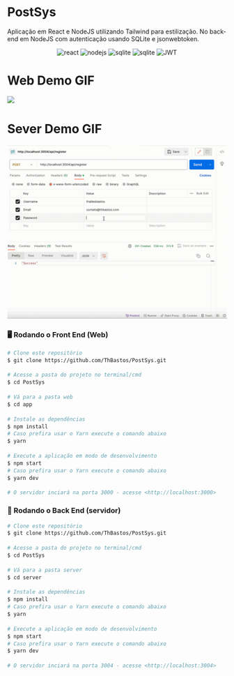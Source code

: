 # PostSys
Aplicação em React e NodeJS utilizando Tailwind para estilização. No back-end em NodeJS com autenticação usando SQLite e jsonwebtoken.

<div style"display: inline_block" align="center">
  <img aling="center" alt="react" src="https://img.shields.io/badge/React-20232A?style=for-the-badge&logo=react&logoColor=61DAFB" />
  <img aling="center" alt="nodejs" src="https://img.shields.io/badge/Node%20js-339933?style=for-the-badge&logo=nodedotjs&logoColor=white" />
  <img aling="center" alt="sqlite" src="https://img.shields.io/badge/Sqlite-003B57?style=for-the-badge&logo=sqlite&logoColor=white" />
  <img aling="center" alt="sqlite" src="https://img.shields.io/badge/Tailwind_CSS-38B2AC?style=for-the-badge&logo=tailwind-css&logoColor=white" />
  <img alt="JWT" src="https://img.shields.io/badge/JWT-000000?style=for-the-badge&logo=JSON%20web%20tokens&logoColor=white">
</div>

# Web Demo GIF

![](https://github.com/ThBastos/PostSys/blob/master/demo.gif)

# Sever Demo GIF

![](https://github.com/ThBastos/PostSys/blob/master/demo-server.gif)

### 🖥️ Rodando o Front End (Web)

```bash
# Clone este repositório
$ git clone https://github.com/ThBastos/PostSys.git

# Acesse a pasta do projeto no terminal/cmd
$ cd PostSys

# Vá para a pasta web
$ cd app

# Instale as dependências
$ npm install
# Caso prefira usar o Yarn execute o comando abaixo
$ yarn

# Execute a aplicação em modo de desenvolvimento
$ npm start
# Caso prefira usar o Yarn execute o comando abaixo
$ yarn dev

# O servidor inciará na porta 3000 - acesse <http://localhost:3000>
```

### 🎲 Rodando o Back End (servidor)

```bash
# Clone este repositório
$ git clone https://github.com/ThBastos/PostSys.git

# Acesse a pasta do projeto no terminal/cmd
$ cd PostSys

# Vá para a pasta server
$ cd server

# Instale as dependências
$ npm install
# Caso prefira usar o Yarn execute o comando abaixo
$ yarn

# Execute a aplicação em modo de desenvolvimento
$ npm start
# Caso prefira usar o Yarn execute o comando abaixo
$ yarn dev

# O servidor inciará na porta 3004 - acesse <http://localhost:3004>
```

